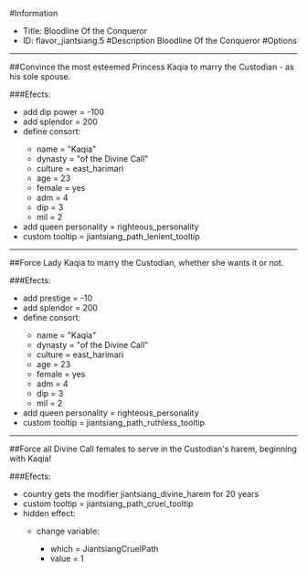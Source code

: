 #Information
 - Title: Bloodline Of the Conqueror
 - ID: flavor_jiantsiang.5
#Description
Bloodline Of the Conqueror
#Options

___
##Convince the most esteemed Princess Kaqia to marry the Custodian - as his sole spouse.

###Efects:<ul><li>add dip power = -100</li><li>add splendor = 200</li><li>define consort:</li><ul><li>name = "Kaqia"</li><li>dynasty = "of the Divine Call"</li><li>culture = east_harimari</li><li>age = 23</li><li>female = yes</li><li>adm = 4</li><li>dip = 3</li><li>mil = 2</li></ul><li>add queen personality = righteous_personality</li><li>custom tooltip = jiantsiang_path_lenient_tooltip</li></ul>

___
##Force Lady Kaqia to marry the Custodian, whether she wants it or not.

###Efects:<ul><li>add prestige = -10</li><li>add splendor = 200</li><li>define consort:</li><ul><li>name = "Kaqia"</li><li>dynasty = "of the Divine Call"</li><li>culture = east_harimari</li><li>age = 23</li><li>female = yes</li><li>adm = 4</li><li>dip = 3</li><li>mil = 2</li></ul><li>add queen personality = righteous_personality</li><li>custom tooltip = jiantsiang_path_ruthless_tooltip</li></ul>

___
##Force all Divine Call females to serve in the Custodian's harem, beginning with Kaqia!

###Efects:<ul><li>country gets the modifier jiantsiang_divine_harem for 20 years</li><li>custom tooltip = jiantsiang_path_cruel_tooltip</li><li>hidden effect:</li><ul><li>change variable:</li><ul><li>which = JiantsiangCruelPath</li><li>value = 1</li></ul></ul></ul>
